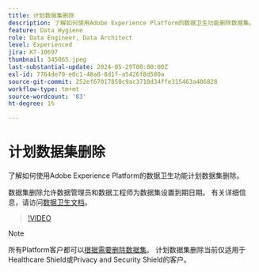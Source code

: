 ```yaml
---
title: 计划数据集删除
description: 了解如何使用Adobe Experience Platform的数据卫生功能删除数据集。
feature: Data Hygiene
role: Data Engineer, Data Architect
level: Experienced
jira: KT-10697
thumbnail: 345065.jpeg
last-substantial-update: 2024-05-29T00:00:00Z
exl-id: 7764de70-e0c1-48a8-8d1f-a5426f8d580a
source-git-commit: 252ef67017850c9ac3710d34ffe315463a406828
workflow-type: tm+mt
source-wordcount: '83'
ht-degree: 1%

---
```


# 计划数据集删除

了解如何使用Adobe Experience Platform的数据卫生功能计划数据集删除。

数据集删除允许数据管理员和数据工程师为数据集设置到期日期。 有关详细信息，请访问[数据卫生文档](https://experienceleague.adobe.com/docs/experience-platform/hygiene/home.html?lang=zh-Hans)。


>[!VIDEO](https://video.tv.adobe.com/v/345065?learn=on)

>[!NOTE]
>
> 所有Platform客户都可以[根据需要删除数据集](https://experienceleague.adobe.com/docs/experience-platform/catalog/datasets/user-guide.html#delete)。 计划数据集删除当前仅适用于Healthcare Shield或Privacy and Security Shield的客户。
